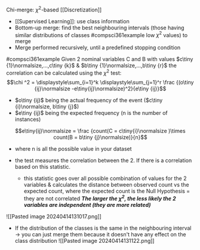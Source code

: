Chi-merge: $\chi  ^2$-based [[Discretization]]
- [[Supervised Learning]]: use class information
- Bottom-up merge: find the best neighbouring intervals (those having similar distributions of classes #compsci361example low $\chi ^2$ values) to merge
- Merge performed recursively, until a predefined stopping condition

#compsci361example Given 2 nominal variables C and B with values $c\tiny {1}\normalsize,...,c\tiny {k}$ & $b\tiny {1}\normalsize,...,b\tiny {r}$ the correlation can be calculated using the $\chi ^2$ test:
$$\chi ^2 = \displaystyle\sum_{i=1}^k \displaystyle\sum_{j=1}^r \frac {(o\tiny {ij}\normalsize -e\tiny{ij}\normalsize)^2}{e\tiny {ij}}$$
- $o\tiny {ij}$ being the actual frequency of the event ($c\tiny {i}\normalsize, b\tiny {j}$)
- $e\tiny {ij}$ being the expected frequency (n is the number of instances)

$$e\tiny{ij}\normalsize = \frac {count(C = c\tiny{i}\normalsize )\times count(B = b\tiny {j}\normalsize)}{n}$$
- where n is all the possible value in your dataset

- the test measures the correlation between the 2. If there is a correlation based on this statistic.
	- this statistic goes over all possible combination of values for the 2 variables & calculates the distance between observed count vs the expected count, where the expected count is the Null Hypothesis = they are not correlated
***The larger the $\chi ^2$, the less likely the 2 variables are independent (they are more related)***

![[Pasted image 20240414131017.png]]
- If the distribution of the classes is the same in the neighbouring interval $\rightarrow$ you can just merge them because it doesn't have any effect on the class distribution
![[Pasted image 20240414131122.png]]